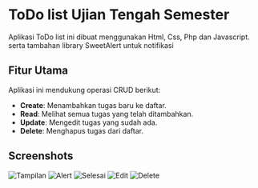 # ToDo list Ujian Tengah Semester

Aplikasi ToDo list ini dibuat menggunakan Html, Css, Php dan Javascript. serta tambahan library SweetAlert untuk notifikasi

## Fitur Utama

Aplikasi ini mendukung operasi CRUD berikut:

- **Create**: Menambahkan tugas baru ke daftar.
- **Read**: Melihat semua tugas yang telah ditambahkan.
- **Update**: Mengedit tugas yang sudah ada.
- **Delete**: Menghapus tugas dari daftar.

## Screenshots

![Tampilan ](/assets//img/tampilan.png)
![Alert ](/assets//img/tambah.png)
![Selesai ](/assets//img/berhasil.png)
![Edit ](/assets//img/edit.png)
![Delete ](/assets//img/dihapus.png)
